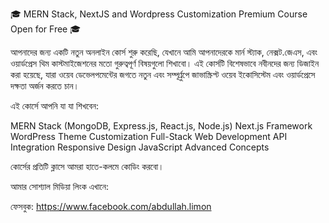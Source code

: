 🎓 MERN Stack, NextJS and Wordpress Customization Premium Course Open for Free 🎓

আপনাদের জন্য একটি নতুন অনলাইন কোর্স শুরু করেছি, যেখানে আমি আপনাদেরকে মার্ন স্ট্যাক, নেক্সট.জেএস, এবং ওয়ার্ডপ্রেস থিম কাস্টমাইজেশনের মতো গুরুত্বপূর্ণ বিষয়গুলো শিখাবো। এই কোর্সটি বিশেষভাবে নবীনদের জন্য ডিজাইন করা হয়েছে, যারা ওয়েব ডেভেলপমেন্টের জগতে নতুন এবং সম্পূর্ণ্রুপে জাভাস্ক্রিপ্ট ওয়েব ইকোসিস্টেম এবং ওয়ার্ডপ্রেসে দক্ষতা অর্জন করতে চান।

এই কোর্সে আপনি যা যা শিখবেন:

MERN Stack (MongoDB, Express.js, React.js, Node.js)
Next.js Framework
WordPress Theme Customization
Full-Stack Web Development
API Integration
Responsive Design
JavaScript Advanced Concepts

কোর্সের প্রতিটি ক্লাসে আমরা হাতে-কলমে কোডিং করবো। 

আমার সোশ্যাল মিডিয়া লিংক এখানে:

ফেসবুক: https://www.facebook.com/abdullah.limon
